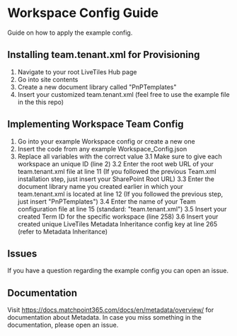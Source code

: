 # Workspace Config Guide
Guide on how to apply the example config.

## Installing team.tenant.xml for Provisioning
1. Navigate to your root LiveTiles Hub page
2. Go into site contents
3. Create a new document library called "PnPTemplates"
4. Insert your customized team.tenant.xml (feel free to use the example file in the this repo)

## Implementing Workspace Team Config
1. Go into your example Workspace config or create a new one
2. Insert the code from any example Workspace_Config.json
3. Replace all variables with the correct value
	3.1 Make sure to give each workspace an unique ID (line 2)
	3.2 Enter the root web URL of your team.tenant.xml file at line 11 (If you followed the previous Team.xml installation step, just insert your SharePoint Root URL)
	3.3 Enter the document library name you created earlier in which your team.tenant.xml is located at line 12 (If you followed the previous step, just insert "PnPTemplates")
	3.4 Enter the name of your Team configuration file at line 15 (standard: "team.tenant.xml")
	3.5 Insert your created Term ID for the specific workspace (line 258)
	3.6 Insert your created unique LiveTiles Metadata Inheritance config key at line 265 (refer to Metadata Inheritance)

## Issues
If you have a question regarding the example config you can open an issue.

## Documentation
Visit https://docs.matchpoint365.com/docs/en/metadata/overview/ for documentation about Metadata.
In case you miss something in the documentation, please open an issue.